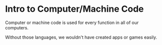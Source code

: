 # Intro to Computer/Machine Code

Computer or machine code is used for every function in all of our computers.

Without those languages, we wouldn't have created apps or games easily.

